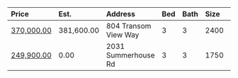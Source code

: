 | Price                                                                                      | Est.       | Address              | Bed | Bath | Size | Value | Days | Lot  | Year | HOA | Open |
| :----------------------------------------------------------------------------------------- | :--------- | :------------------- | :-- | :--- | :--- | :---- | :--- | :--- | :--- | :-- | :--- |
| [370,000.00](https://www.movoto.com/home/804-transom-view-way-cary-nc-27519-413_2335805)   | 381,600.00 | 804 Transom View Way | 3   | 3    | 2400 | 154   | 9    | 5227 | 2013 | 190 |      |
| [249,900.00](https://www.movoto.com/home/2031-summerhouse-rd-cary-nc-27519-pid_hosx43b5jh) | 0.00       | 2031 Summerhouse Rd  | 3   | 3    | 1750 | 143   | 1    | 1307 | 2013 | 160 |      |